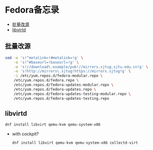 # Fedora备忘录 <!-- omit in toc -->

- [批量改源](#批量改源)
- [libvirtd](#libvirtd)

## 批量改源
```sh
sed -e 's!^metalink=!#metalink=!g' \
    -e 's!^#baseurl=!baseurl=!g' \
    -e 's!//download\.example/pub!//mirrors.sjtug.sjtu.edu.cn!g' \
    -e 's!http://mirrors\.sjtug!https://mirrors.sjtug!g' \
    -i /etc/yum.repos.d/fedora-modular.repo \
    /etc/yum.repos.d/fedora.repo \
    /etc/yum.repos.d/fedora-updates-modular.repo \
    /etc/yum.repos.d/fedora-updates.repo \
    /etc/yum.repos.d/fedora-updates-testing-modular.repo \
    /etc/yum.repos.d/fedora-updates-testing.repo
```

## libvirtd
```sh
dnf install libvirt qemu-kvm qemu-system-x86
```
- with cockpit?
    ```sh
    dnf install libvirt qemu-kvm qemu-system-x86 collectd-virt
    ```
